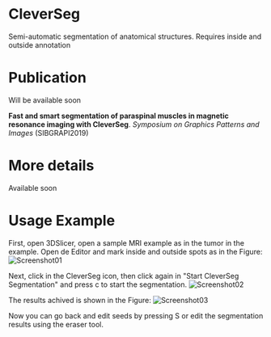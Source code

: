 # CleverSeg

Semi-automatic segmentation of anatomical structures. 
Requires inside and outside annotation

# Publication

Will be available soon

**Fast and smart segmentation of paraspinal muscles in magnetic resonance imaging with CleverSeg**. *Symposium on Graphics Patterns and Images* (SIBGRAPI2019)

# More details

Available soon

# Usage Example

First, open 3DSlicer, open a sample MRI example as in the tumor in the example.
Open de Editor and mark inside and outside spots as in the Figure:
![Screenshot01](https://user-images.githubusercontent.com/3834596/62427861-e3edaa80-b6cf-11e9-8329-e3f451a1551b.jpg)

Next, click in the CleverSeg icon, then click again in "Start CleverSeg Segmentation" and press c to start the segmentation.
![Screenshot02](https://user-images.githubusercontent.com/3834596/62427869-0f709500-b6d0-11e9-899f-ee9a8d6c59d1.jpg)

The results achived is shown in the Figure:
![Screenshot03](https://user-images.githubusercontent.com/3834596/62427872-1bf4ed80-b6d0-11e9-886b-043391471ff4.jpg)

Now you can go back and edit seeds by pressing S or edit the segmentation results using the eraser tool.
